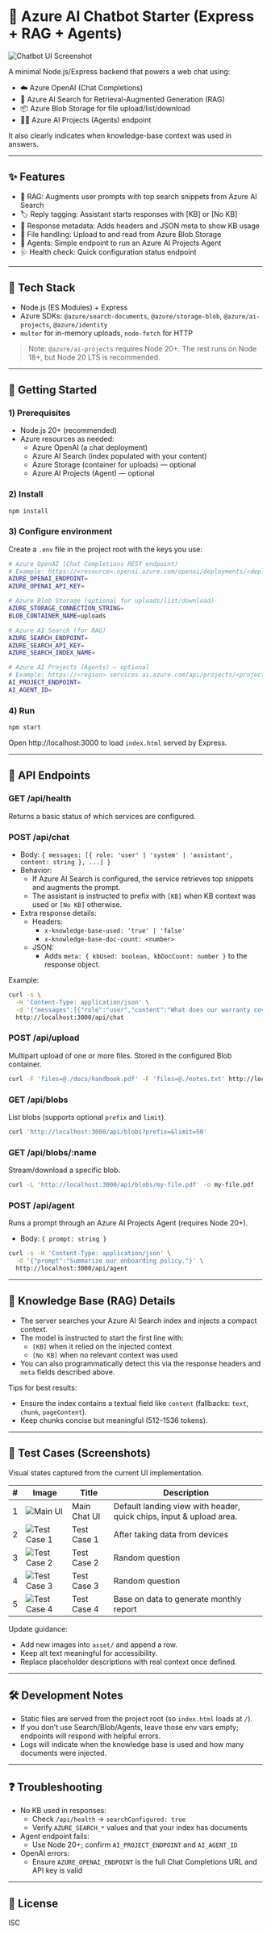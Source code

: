 # 🤖 Azure AI Chatbot Starter (Express + RAG + Agents)

![Chatbot UI Screenshot](asset/chatbot.png)

A minimal Node.js/Express backend that powers a web chat using:

- ☁️ Azure OpenAI (Chat Completions)
- 🔎 Azure AI Search for Retrieval-Augmented Generation (RAG)
- 📦 Azure Blob Storage for file upload/list/download
- 🧑‍💼 Azure AI Projects (Agents) endpoint

It also clearly indicates when knowledge-base context was used in answers.

---

## ✨ Features

- 🧠 RAG: Augments user prompts with top search snippets from Azure AI Search
- 🏷️ Reply tagging: Assistant starts responses with [KB] or [No KB]
- 🧾 Response metadata: Adds headers and JSON meta to show KB usage
- 📁 File handling: Upload to and read from Azure Blob Storage
- 🧵 Agents: Simple endpoint to run an Azure AI Projects Agent
- 🩺 Health check: Quick configuration status endpoint

---

## 🧰 Tech Stack

- Node.js (ES Modules) + Express
- Azure SDKs: `@azure/search-documents`, `@azure/storage-blob`, `@azure/ai-projects`, `@azure/identity`
- `multer` for in-memory uploads, `node-fetch` for HTTP

> Note: `@azure/ai-projects` requires Node 20+. The rest runs on Node 18+, but Node 20 LTS is recommended.

---

## 🚀 Getting Started

### 1) Prerequisites

- Node.js 20+ (recommended)
- Azure resources as needed:
  - Azure OpenAI (a chat deployment)
  - Azure AI Search (index populated with your content)
  - Azure Storage (container for uploads) — optional
  - Azure AI Projects (Agent) — optional

### 2) Install

```bash
npm install
```

### 3) Configure environment

Create a `.env` file in the project root with the keys you use:

```bash
# Azure OpenAI (Chat Completions REST endpoint)
# Example: https://<resource>.openai.azure.com/openai/deployments/<deployment>/chat/completions?api-version=2024-02-15-preview
AZURE_OPENAI_ENDPOINT=
AZURE_OPENAI_API_KEY=

# Azure Blob Storage (optional for uploads/list/download)
AZURE_STORAGE_CONNECTION_STRING=
BLOB_CONTAINER_NAME=uploads

# Azure AI Search (for RAG)
AZURE_SEARCH_ENDPOINT=
AZURE_SEARCH_API_KEY=
AZURE_SEARCH_INDEX_NAME=

# Azure AI Projects (Agents) — optional
# Example: https://<region>.services.ai.azure.com/api/projects/<projectName>
AI_PROJECT_ENDPOINT=
AI_AGENT_ID=
```

### 4) Run

```bash
npm start
```

Open http://localhost:3000 to load `index.html` served by Express.

---

## 🔌 API Endpoints

### GET /api/health

Returns a basic status of which services are configured.

### POST /api/chat

- Body: `{ messages: [{ role: 'user' | 'system' | 'assistant', content: string }, ...] }`
- Behavior:
  - If Azure AI Search is configured, the service retrieves top snippets and augments the prompt.
  - The assistant is instructed to prefix with `[KB]` when KB context was used or `[No KB]` otherwise.
- Extra response details:
  - Headers:
    - `x-knowledge-base-used: 'true' | 'false'`
    - `x-knowledge-base-doc-count: <number>`
  - JSON:
    - Adds `meta: { kbUsed: boolean, kbDocCount: number }` to the response object.

Example:

```bash
curl -s \
  -H 'Content-Type: application/json' \
  -d '{"messages":[{"role":"user","content":"What does our warranty cover?"}]}' \
  http://localhost:3000/api/chat
```

### POST /api/upload

Multipart upload of one or more files. Stored in the configured Blob container.

```bash
curl -F 'files=@./docs/handbook.pdf' -F 'files=@./notes.txt' http://localhost:3000/api/upload
```

### GET /api/blobs

List blobs (supports optional `prefix` and `limit`).

```bash
curl 'http://localhost:3000/api/blobs?prefix=&limit=50'
```

### GET /api/blobs/:name

Stream/download a specific blob.

```bash
curl -L 'http://localhost:3000/api/blobs/my-file.pdf' -o my-file.pdf
```

### POST /api/agent

Runs a prompt through an Azure AI Projects Agent (requires Node 20+).

- Body: `{ prompt: string }`

```bash
curl -s -H 'Content-Type: application/json' \
  -d '{"prompt":"Summarize our onboarding policy."}' \
  http://localhost:3000/api/agent
```

---

## 🧠 Knowledge Base (RAG) Details

- The server searches your Azure AI Search index and injects a compact context.
- The model is instructed to start the first line with:
  - `[KB]` when it relied on the injected context
  - `[No KB]` when no relevant context was used
- You can also programmatically detect this via the response headers and `meta` fields described above.

Tips for best results:

- Ensure the index contains a textual field like `content` (fallbacks: `text`, `chunk`, `pageContent`).
- Keep chunks concise but meaningful (512–1536 tokens).

---

## 🧪 Test Cases (Screenshots)

Visual states captured from the current UI implementation.

| #   | Image                                | Title        | Description                                                         |
| --- | ------------------------------------ | ------------ | ------------------------------------------------------------------- |
| 1   | ![Main UI](asset/chatbot.png)        | Main Chat UI | Default landing view with header, quick chips, input & upload area. |
| 2   | ![Test Case 1](asset/test-case1.png) | Test Case 1  | After taking data from devices                                      |
| 3   | ![Test Case 2](asset/test-case2.png) | Test Case 2  | Random question                                                     |
| 4   | ![Test Case 3](asset/test-case3.png) | Test Case 3  | Random question                                                     |
| 5   | ![Test Case 4](asset/test-case4.png) | Test Case 4  | Base on data to generate monthly report                             |

Update guidance:

- Add new images into `asset/` and append a row.
- Keep alt text meaningful for accessibility.
- Replace placeholder descriptions with real context once defined.

---

## 🛠️ Development Notes

- Static files are served from the project root (so `index.html` loads at `/`).
- If you don’t use Search/Blob/Agents, leave those env vars empty; endpoints will respond with helpful errors.
- Logs will indicate when the knowledge base is used and how many documents were injected.

---

## ❓ Troubleshooting

- No KB used in responses:
  - Check `/api/health` → `searchConfigured: true`
  - Verify `AZURE_SEARCH_*` values and that your index has documents
- Agent endpoint fails:
  - Use Node 20+; confirm `AI_PROJECT_ENDPOINT` and `AI_AGENT_ID`
- OpenAI errors:
  - Ensure `AZURE_OPENAI_ENDPOINT` is the full Chat Completions URL and API key is valid

---

## 📄 License

ISC
